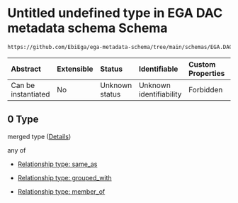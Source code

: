 # Untitled undefined type in EGA DAC metadata schema Schema

```txt
https://github.com/EbiEga/ega-metadata-schema/tree/main/schemas/EGA.DAC.json#/properties/dac_relationships/items/allOf/1/anyOf/1/allOf/0
```



| Abstract            | Extensible | Status         | Identifiable            | Custom Properties | Additional Properties | Access Restrictions | Defined In                                                             |
| :------------------ | :--------- | :------------- | :---------------------- | :---------------- | :-------------------- | :------------------ | :--------------------------------------------------------------------- |
| Can be instantiated | No         | Unknown status | Unknown identifiability | Forbidden         | Allowed               | none                | [EGA.DAC.json\*](../../../schemas/EGA.DAC.json "open original schema") |

## 0 Type

merged type ([Details](ega-8-properties-dac-relationships-items-allof-relationship-constraints-for-a-dac-anyof-allowed-relationships-of-type-same_as-grouped_with-and-member_of-optional-ones-allof-0.md))

any of

*   [Relationship type: same_as](ega-12-definitions-relationship-type-same_as.md "check type definition")

*   [Relationship type: grouped_with](ega-12-definitions-relationship-type-grouped_with.md "check type definition")

*   [Relationship type: member_of](ega-12-definitions-relationship-type-member_of.md "check type definition")
